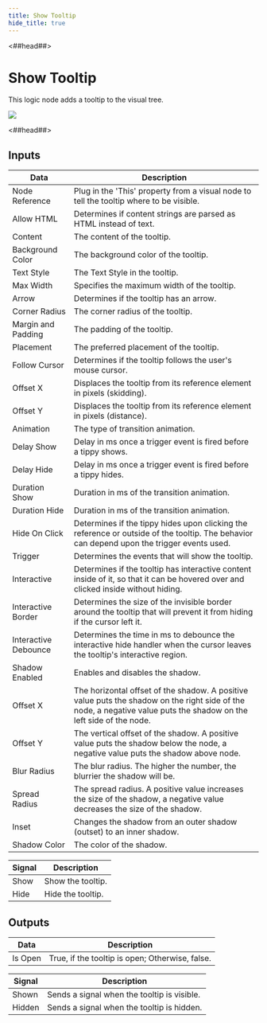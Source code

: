 ```yaml
---
title: Show Tooltip
hide_title: true
---
```


<##head##>

# Show Tooltip

This logic node adds a tooltip to the visual tree.

<div className="ndl-image-with-background l">

![](library/modules/simple-tooltips/show-tooltip.png)

</div>

<##head##>

## Inputs

<div className="ndl-table-35-65">

| Data                                                             | Description                                                                                                                                                          |
| ---------------------------------------------------------------- | -------------------------------------------------------------------------------------------------------------------------------------------------------------------- |
| <span className="ndl-data">Node Reference</span>                 | Plug in the 'This' property from a visual node to tell the tooltip where to be visible.                                                                              |
| <span className="ndl-data">Allow HTML</span>                     | Determines if content strings are parsed as HTML instead of text.                                                                                                    |
| <span className="ndl-data">Content</span>                        | The content of the tooltip.                                                                                                                                          |
| <span className="ndl-data">Background Color</span>               | The background color of the tooltip.                                                                                                                                 |
| <span className="ndl-data">Text Style</span>                     | The Text Style in the tooltip.                                                                                                                                       |
| <span className="ndl-data">Max Width</span>                      | Specifies the maximum width of the tooltip.                                                                                                                          |
| <span className="ndl-data">Arrow</span>                          | Determines if the tooltip has an arrow.                                                                                                                              |
| <span className="ndl-data">Corner Radius</span>                  | The corner radius of the tooltip.                                                                                                                                    |
| <span className="ndl-data">Margin and Padding</span>             | The padding of the tooltip.                                                                                                                                          |
| <span className="ndl-data">Placement</span>                      | The preferred placement of the tooltip.                                                                                                                              |
| <span className="ndl-data">Follow Cursor</span>                  | Determines if the tooltip follows the user's mouse cursor.                                                                                                           |
| <span className="ndl-data">Offset X</span>                       | Displaces the tooltip from its reference element in pixels (skidding).                                                                                               |
| <span className="ndl-data">Offset Y</span>                       | Displaces the tooltip from its reference element in pixels (distance).                                                                                               |
| <span className="ndl-data">Animation</span>                      | The type of transition animation.                                                                                                                                    |
| <span className="ndl-data">Delay Show</span>                     | Delay in ms once a trigger event is fired before a tippy shows.                                                                                                      |
| <span className="ndl-data">Delay Hide</span>                     | Delay in ms once a trigger event is fired before a tippy hides.                                                                                                      |
| <span className="ndl-data">Duration Show</span>                  | Duration in ms of the transition animation.                                                                                                                          |
| <span className="ndl-data">Duration Hide</span>                  | Duration in ms of the transition animation.                                                                                                                          |
| <span className="ndl-data">Hide On Click</span>                  | Determines if the tippy hides upon clicking the reference or outside of the tooltip. The behavior can depend upon the trigger events used.                           |
| <span className="ndl-data">Trigger</span>                        | Determines the events that will show the tooltip.                                                                                                                    |
| <span className="ndl-data">Interactive</span>                    | Determines if the tooltip has interactive content inside of it, so that it can be hovered over and clicked inside without hiding.                                    |
| <span className="ndl-data">Interactive Border</span>             | Determines the size of the invisible border around the tooltip that will prevent it from hiding if the cursor left it.                                               |
| <span className="ndl-data">Interactive Debounce</span>           | Determines the time in ms to debounce the interactive hide handler when the cursor leaves the tooltip's interactive region.                                          |
| <span className="ndl-data">Shadow Enabled</span>                 | Enables and disables the shadow.                                                                                                                                     |
| <span className="ndl-data">Offset X</span>                       | The horizontal offset of the shadow. A positive value puts the shadow on the right side of the node, a negative value puts the shadow on the left side of the node.  |
| <span className="ndl-data">Offset Y</span>                       | The vertical offset of the shadow. A positive value puts the shadow below the node, a negative value puts the shadow above node.                                     |
| <span className="ndl-data">Blur Radius</span>                    | The blur radius. The higher the number, the blurrier the shadow will be.                                                                                             |
| <span className="ndl-data">Spread Radius</span>                  | The spread radius. A positive value increases the size of the shadow, a negative value decreases the size of the shadow.                                             |
| <span className="ndl-data">Inset</span>                          | Changes the shadow from an outer shadow (outset) to an inner shadow.                                                                                                 |
| <span className="ndl-data">Shadow Color</span>                   | The color of the shadow.                                                                                                                                             |

| Signal                                                           | Description                                                                                                                                                          |
| ---------------------------------------------------------------- | -------------------------------------------------------------------------------------------------------------------------------------------------------------------- |
| <span className="ndl-signal">Show</span>                         | Show the tooltip.                                                                                                                                                    |
| <span className="ndl-signal">Hide</span>                         | Hide the tooltip.                                                                                                                                                    |

</div>

## Outputs

<div className="ndl-table-35-65">

| Data                                                             | Description                                                                                                                                                          |
| ---------------------------------------------------------------- | -------------------------------------------------------------------------------------------------------------------------------------------------------------------- |
| <span className="ndl-data">Is Open</span>                        | True, if the tooltip is open; Otherwise, false.                                                                                                                      |

| Signal                                                           | Description                                                                                                                                                          |
| ---------------------------------------------------------------- | -------------------------------------------------------------------------------------------------------------------------------------------------------------------- |
| <span className="ndl-signal">Shown</span>                        | Sends a signal when the tooltip is visible.                                                                                                                          |
| <span className="ndl-signal">Hidden</span>                       | Sends a signal when the tooltip is hidden.                                                                                                                           |

</div>

